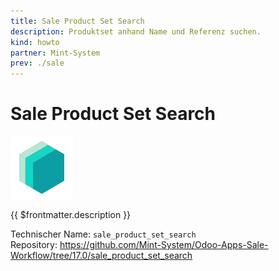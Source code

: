 ```yaml
---
title: Sale Product Set Search
description: Produktset anhand Name und Referenz suchen.
kind: howto
partner: Mint-System
prev: ./sale
---
```


# Sale Product Set Search

![icon_oms_box](attachments/icons_odoo_mint_system.png)

{{ $frontmatter.description }}

Technischer Name: `sale_product_set_search`\
Repository: <https://github.com/Mint-System/Odoo-Apps-Sale-Workflow/tree/17.0/sale_product_set_search>
